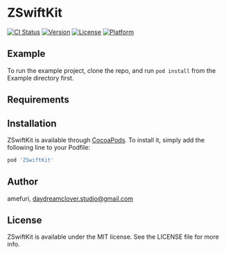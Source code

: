 # ZSwiftKit

[![CI Status](https://img.shields.io/travis/amefuri/ZSwiftKit.svg?style=flat)](https://travis-ci.org/amefuri/ZSwiftKit)
[![Version](https://img.shields.io/cocoapods/v/ZSwiftKit.svg?style=flat)](https://cocoapods.org/pods/ZSwiftKit)
[![License](https://img.shields.io/cocoapods/l/ZSwiftKit.svg?style=flat)](https://cocoapods.org/pods/ZSwiftKit)
[![Platform](https://img.shields.io/cocoapods/p/ZSwiftKit.svg?style=flat)](https://cocoapods.org/pods/ZSwiftKit)

## Example

To run the example project, clone the repo, and run `pod install` from the Example directory first.

## Requirements

## Installation

ZSwiftKit is available through [CocoaPods](https://cocoapods.org). To install
it, simply add the following line to your Podfile:

```ruby
pod 'ZSwiftKit'
```

## Author

amefuri, daydreamclover.studio@gmail.com

## License

ZSwiftKit is available under the MIT license. See the LICENSE file for more info.
